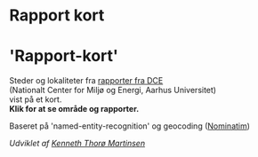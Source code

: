 # Rapport kort

<h1>'Rapport-kort'</h1>
<p>Steder og lokaliteter fra <a href="https://dce.au.dk/udgivelser" target="_blank" style="color: inherit;">rapporter fra DCE</a><br> (Nationalt Center for Miljø og Energi, Aarhus Universitet)<br>vist på et kort.<br><b>Klik for at se område og rapporter.</b></p>
<p>Baseret på 'named-entity-recognition' og geocoding (<a href="https://nominatim.org/" target="_blank" style="color: inherit;">Nominatim</a>)</p>
<i><p>Udviklet af <a href="https://github.com/KennethTM" target="_blank" style="color: inherit;">Kenneth Thorø Martinsen</a></i>

